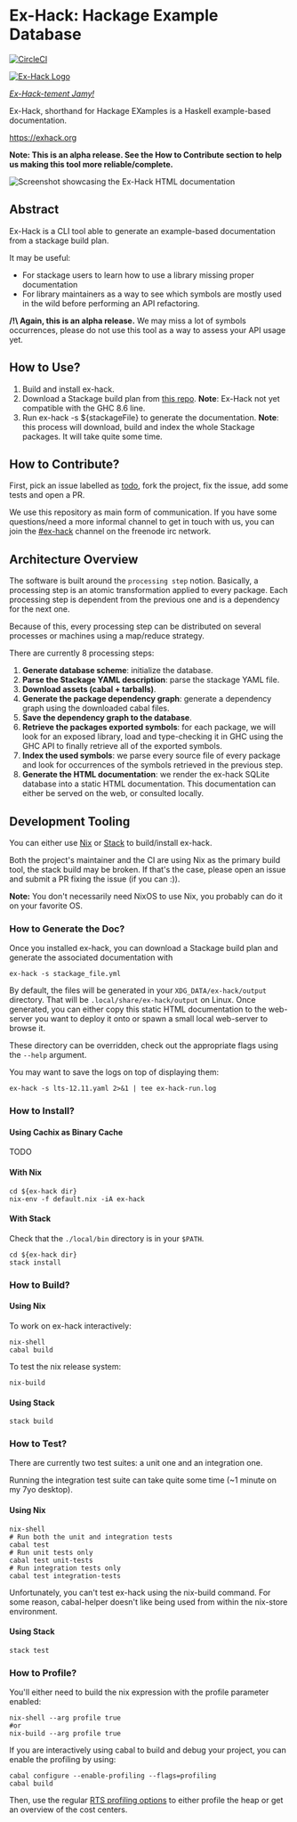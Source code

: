 # Ex-Hack: Hackage Example Database

[![CircleCI](https://circleci.com/gh/NinjaTrappeur/ex-hack.svg?style=svg)](https://circleci.com/gh/NinjaTrappeur/ex-hack)

[![Ex-Hack Logo](img/logo/ex-hack-full.svg)](https://exhack.org)

*[Ex-Hack-tement Jamy!](https://en.wikipedia.org/wiki/Jamy_Gourmaud)*

Ex-Hack, shorthand for Hackage EXamples is a Haskell
example-based documentation.

https://exhack.org

**Note: This is an alpha release. See the How to Contribute section to help us
making this tool more reliable/complete.**

![Screenshot showcasing the Ex-Hack HTML documentation](img/gh-screenshot.jpg)

## Abstract

Ex-Hack is a CLI tool able to generate an example-based documentation from a
stackage build plan.

It may be useful:

- For stackage users to learn how to use a library missing proper documentation 
- For library maintainers as a way to see which symbols are mostly used in the
  wild before performing an API refactoring.

**/!\ Again, this is an alpha release.** We may miss a lot of symbols
occurrences, please do not use this tool as a way to assess your API usage yet.

## How to Use?

1. Build and install ex-hack.
1. Download a Stackage build plan from [this
   repo](https://github.com/commercialhaskell/lts-haskell). **Note**: Ex-Hack
   not yet compatible with the GHC 8.6 line.
1. Run ex-hack -s ${stackageFile} to generate the documentation. **Note**: this
   process will download, build and index the whole Stackage packages. It will
   take quite some time.  

## How to Contribute?

First, pick an issue labelled as
[todo](https://github.com/NinjaTrappeur/ex-hack/issues?q=is%3Aissue+is%3Aopen+label%3ATodo),
fork the project, fix the issue, add some tests and open a PR.

We use this repository as main form of communication. If you have some
questions/need a more informal channel to get in touch with us, you can join
the [#ex-hack](http://webchat.freenode.net?channels=%23ex-hack) channel on the
freenode irc network.

## Architecture Overview

The software is built around the `processing step` notion. Basically, a
processing step is an atomic transformation applied to every package. Each
processing step is dependent from the previous one and is a dependency for the
next one.

Because of this, every processing step can be distributed on several processes
or machines using a map/reduce strategy.

There are currently 8 processing steps:

1. **Generate database scheme**: initialize the database.
2. **Parse the Stackage YAML description**: parse the stackage YAML file.
3. **Download assets (cabal + tarballs)**.
4. **Generate the package dependency graph**: generate a dependency graph using
   the downloaded cabal files.
5. **Save the dependency graph to the database**.
6. **Retrieve the packages exported symbols**: for each package, we will look
   for an exposed library, load and type-checking it in GHC using the GHC API to
   finally retrieve all of the exported symbols.
7. **Index the used symbols**: we parse every source file of every package and
   look for occurrences of the symbols retrieved in the previous step.
8. **Generate the HTML documentation**: we render the ex-hack SQLite database
   into a static HTML documentation. This documentation can either be served on
   the web, or consulted locally.


## Development Tooling

You can either use [Nix](https://nixos.org/nix/) or
[Stack](https://hackage.haskell.org/package/stack) to build/install ex-hack.

Both the project's maintainer and the CI are using Nix as the primary build
tool, the stack build may be broken. If that's the case, please open an issue
and submit a PR fixing the issue (if you can :)).

**Note:** You don't necessarily need NixOS to use Nix, you probably can do it on your
favorite OS.

### How to Generate the Doc?

Once you installed ex-hack, you can download a Stackage build plan and generate
the associated documentation with

```
ex-hack -s stackage_file.yml
```

By default, the files will be generated in your `XDG_DATA/ex-hack/output` directory.
That will be `.local/share/ex-hack/output` on Linux. Once generated, you can
either copy this static HTML documentation to the web-server you want to deploy
it onto or spawn a small local web-server to browse it.

These directory can be overridden, check out the appropriate flags using the
`--help` argument.

You may want to save the logs on top of displaying them:

```
ex-hack -s lts-12.11.yaml 2>&1 | tee ex-hack-run.log
```

### How to Install?

#### Using Cachix as Binary Cache

TODO

#### With Nix

```
cd ${ex-hack dir}
nix-env -f default.nix -iA ex-hack
```

#### With Stack

Check that the `./local/bin` directory is in your `$PATH`.  

```
cd ${ex-hack dir}
stack install
```

### How to Build?

#### Using Nix

To work on ex-hack interactively:

```
nix-shell 
cabal build
```

To test the nix release system:

```
nix-build
```

#### Using Stack

```
stack build
```

### How to Test? 

There are currently two test suites: a unit one and an integration one.

Running the integration test suite can take quite some time (~1 minute on my
7yo desktop). 

#### Using Nix

```
nix-shell 
# Run both the unit and integration tests
cabal test
# Run unit tests only
cabal test unit-tests
# Run integration tests only
cabal test integration-tests
```

Unfortunately, you can't test ex-hack using the nix-build command. For some
reason, cabal-helper doesn't like being used from within the nix-store
environment.

#### Using Stack

```
stack test
```

### How to Profile?

You'll either need to build the nix expression with the profile parameter
enabled:

```
nix-shell --arg profile true
#or
nix-build --arg profile true
```
If you are interactively using cabal to build and debug your project, you can
enable the profiling by using:

```
cabal configure --enable-profiling --flags=profiling
cabal build
```

Then, use the regular [RTS profiling
options](https://downloads.haskell.org/~ghc/latest/docs/html/users_guide/profiling.html)
to either profile the heap or get an overview of the cost centers.
